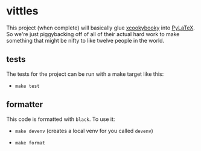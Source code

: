 # vittles

This project (when complete) will basically glue [xcookybooky](https://github.com/SvenHarder/xcookybooky) into
[PyLaTeX](https://github.com/JelteF/PyLaTeX). So we're just piggybacking off of all of their actual hard work to
make something that might be nifty to like twelve people in the world.

## tests

The tests for the project can be run with a make target like this:

- `make test`

## formatter

This code is formatted with `black`. To use it:

- `make devenv` (creates a local venv for you called `devenv`)

- `make format`
 
